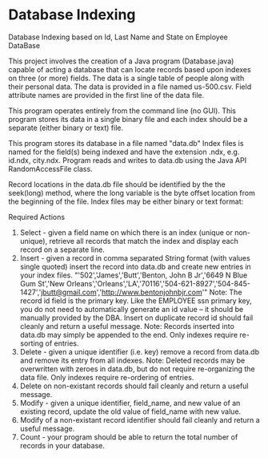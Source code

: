 Database Indexing
=================

Database Indexing based on Id, Last Name and State on Employee DataBase

This project involves the creation of a Java program (Database.java) capable of acting a database that can locate records based upon indexes on three (or more) fields.
The data is a single table of people along with their personal data. The data is provided in a file named us-500.csv. Field attribute names are provided in the first line of the data file.

This program operates entirely from the command line (no GUI).
This program stores its data in a single binary file and each index should be a separate (either binary or text) file.

This program stores its database in a file named "data.db"
Index files is named for the field(s) being indexed and have the extension .ndx, e.g. id.ndx, city.ndx.
Program reads and writes to data.db using the Java API RandomAccessFile class.

Record locations in the data.db file should be identified by the the seek(long) method, where the long variable is the byte offset location from the beginning of the file.
Index files may be either binary or text format:

Required Actions
1. Select - given a field name on which there is an index (unique or non-unique), retrieve all records that match the index and display each record on a separate line.
2. Insert - given a record in comma separated String format (with values single quoted) insert the record into data.db and create new entries in your index files.
"'502','James','Butt','Benton, John B Jr','6649 N Blue Gum St','New Orleans','Orleans','LA','70116','504-621-8927','504-845-1427','jbutt@gmail.com','http://www.bentonjohnbjr.com'"
Note: The record id field is the primary key. Like the EMPLOYEE ssn primary key, you do not need to automatically generate an id value – it should be manually provided by the DBA. Insert on duplicate record id should fail cleanly and return a useful message.
Note: Records inserted into data.db may simply be appended to the end. Only indexes require re-sorting of entries.
3. Delete - given a unique identifier (i.e. key) remove a record from data.db and remove its entry from all indexes.
Note: Deleted records may be overwritten with zeroes in data.db, but do not require re-organizing the data file. Only indexes require re-ordering of entries.
4. Delete on non-existant records should fail cleanly and return a useful message.
5. Modify - given a unique identifier, field_name, and new value of an existing record, update the old value of field_name with new value.
6. Modify of a non-existant record identifier should fail cleanly and return a useful message.
7. Count - your program should be able to return the total number of records in your database.
